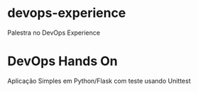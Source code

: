 # devops-experience
Palestra no DevOps Experience

# DevOps Hands On
Aplicação Simples em Python/Flask com teste usando Unittest
